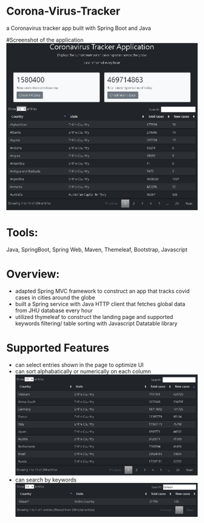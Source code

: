 # Corona-Virus-Tracker
a Coronavirus tracker app built with Spring Boot and Java

#Screenshot of the application
![demo](doc/demo-homepage.JPG)

# Tools:
Java, SpringBoot, Spring Web, Maven, Themeleaf, Bootstrap, Javascript

# Overview:
- adapted Spring MVC framework to construct an app that tracks covid cases in cities around the globe
- built a Spring service with Java HTTP client that fetches global data from JHU database every hour 
- utilized thymeleaf to construct the landing page and supported keywords filtering/ table sorting with Javascript Datatable library

# Supported Features
- can select entries shown in the page to optimize UI
- can sort alphabatically or numerically on each column
![sorting](doc/demo-sorting.JPG)
- can search by keywords
![keywords](doc/demo-keywordSearch.JPG)

